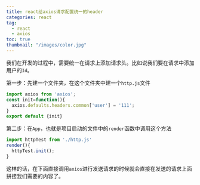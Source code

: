 ```yaml
---
title: react给axios请求配置统一的header
categories: react
tag:
  - react
  - axios
toc: true
thumbnail: "/images/color.jpg"
---
```


我们在开发的过程中，需要统一在请求上添加请求头。比如说我们要在请求中添加用户的`Id`。
<!--more-->
第一步：先建一个文件夹，在这个文件夹中建一个`http.js`文件
```javaScript
import axios from 'axios'; 
const init=function(){
  axios.defaults.headers.common['user'] = '111';
}
export default {init}
```
第二步：在`App`，也就是项目启动的文件中的`render`函数中调用这个方法
```javaScript
import httpTest from './http.js'
render(){
  httpTest.init();
}
```
这样的话，在下面直接调用`axios`进行发送请求的时候就会直接在发送的请求上面拼接我们需要的内容了。